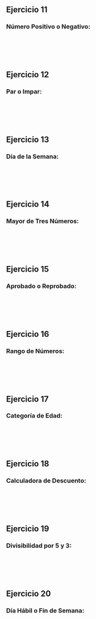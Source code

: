 <h2> Ejercicio 11 </h2>
<h3> Número Positivo o Negativo: </h3>
<pre>
    <code>
    </code>
</pre>
<br>    

<h2> Ejercicio 12 </h2>
<h3> Par o Impar: </h3>
<pre>
    <code>
    </code>
</pre>
<br>    

<h2> Ejercicio 13 </h2>
<h3> Día de la Semana: </h3>
<pre>
    <code>
    </code>
</pre>
<br>    

<h2> Ejercicio 14 </h2>
<h3> Mayor de Tres Números: </h3>
<pre>
    <code>
    </code>
</pre>
<br>    

<h2> Ejercicio 15 </h2>
<h3> Aprobado o Reprobado: </h3>
<pre>
    <code>
    </code>
</pre>
<br>    

<h2> Ejercicio 16 </h2>
<h3> Rango de Números: </h3>
<pre>
    <code>
    </code>
</pre>
<br>    

<h2> Ejercicio 17 </h2>
<h3> Categoría de Edad: </h3>
<pre>
    <code>
    </code>
</pre>
<br>    

<h2> Ejercicio 18 </h2>
<h3> Calculadora de Descuento: </h3>
<pre>
    <code>
    </code>
</pre>
<br>    

<h2> Ejercicio 19 </h2>
<h3> Divisibilidad por 5 y 3: </h3>
<pre>
    <code>
    </code>
</pre>
<br>    

<h2> Ejercicio 20 </h2>
<h3> Día Hábil o Fin de Semana: </h3>
<pre>
    <code>
    </code>
</pre>
<br>    

